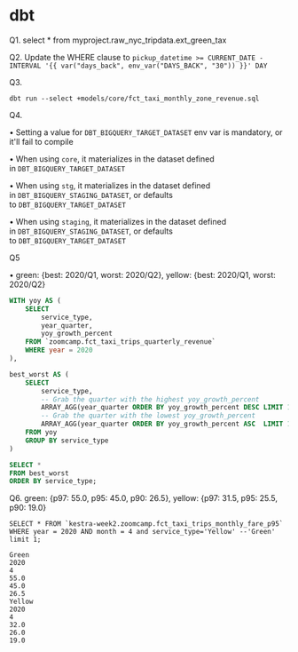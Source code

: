 # dbt

Q1. select * from myproject.raw_nyc_tripdata.ext_green_tax

Q2. 
Update the WHERE clause to `pickup_datetime >= CURRENT_DATE - INTERVAL '{{ var("days_back", env_var("DAYS_BACK", "30")) }}' DAY`

Q3.

 `dbt run --select +models/core/fct_taxi_monthly_zone_revenue.sql`

Q4. 

• Setting a value for `DBT_BIGQUERY_TARGET_DATASET` env var is mandatory, or it'll fail to compile

• When using `core`, it materializes in the dataset defined in `DBT_BIGQUERY_TARGET_DATASET`

• When using `stg`, it materializes in the dataset defined in `DBT_BIGQUERY_STAGING_DATASET`, or defaults to `DBT_BIGQUERY_TARGET_DATASET`

• When using `staging`, it materializes in the dataset defined in `DBT_BIGQUERY_STAGING_DATASET`, or defaults to `DBT_BIGQUERY_TARGET_DATASET`

Q5

• green: {best: 2020/Q1, worst: 2020/Q2}, yellow: {best: 2020/Q1, worst: 2020/Q2}

```sql
WITH yoy AS (
    SELECT
        service_type,
        year_quarter,
        yoy_growth_percent
    FROM `zoomcamp.fct_taxi_trips_quarterly_revenue`
    WHERE year = 2020
),

best_worst AS (
    SELECT
        service_type,
        -- Grab the quarter with the highest yoy_growth_percent
        ARRAY_AGG(year_quarter ORDER BY yoy_growth_percent DESC LIMIT 1)[SAFE_OFFSET(0)] AS best_qtr,
        -- Grab the quarter with the lowest yoy_growth_percent
        ARRAY_AGG(year_quarter ORDER BY yoy_growth_percent ASC  LIMIT 1)[SAFE_OFFSET(0)] AS worst_qtr
    FROM yoy
    GROUP BY service_type
)

SELECT *
FROM best_worst
ORDER BY service_type;

```

Q6.
green: {p97: 55.0, p95: 45.0, p90: 26.5}, yellow: {p97: 31.5, p95: 25.5, p90: 19.0}

```
SELECT * FROM `kestra-week2.zoomcamp.fct_taxi_trips_monthly_fare_p95` 
WHERE year = 2020 AND month = 4 and service_type='Yellow' --'Green'
limit 1;
```

```
Green
2020
4
55.0
45.0
26.5
Yellow
2020
4
32.0
26.0
19.0
```